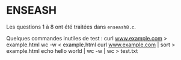 # ENSEASH

Les questions 1 à 8 ont été traitées dans `enseash8.c`.

Quelques commandes inutiles de test :
    curl www.example.com > example.html
    wc -w < example.html
    curl www.example.com | sort > example.html
    echo hello world | wc -w | wc > test.txt